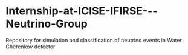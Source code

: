 # Internship-at-ICISE-IFIRSE---Neutrino-Group
Repository for simulation and classification of neutrino events in Water Cherenkov detector
